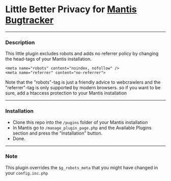 # Little Better Privacy for [Mantis Bugtracker](https://www.mantisbt.org)
<hr>

### Description
This little plugin excludes robots and adds no referrer policy by changing the head-tags of your Mantis installation.

```
<meta name="robots" content="noindex, nofollow" />
<meta name="referrer" content="no-referrer">
```

Note that the "robots"-tag is just a friendly advice to webcrawlers and the
"referrer"-tag is only supported by modern browsers.
so if you want to be sure, add a htaccess protection to your Mantis installation
<hr>

### Installation

* Clone this repo into the <code>/pugins</code> folder of your Mantis installation
* In Mantis go to <code>/manage_plugin_page.php</code> and the Available Plugins section and press the "Installation" button.
* Done.
<hr>

### Note

This plugin overrides the <code>$g_robots_meta</code> that you might have changed in your <code>config.inc.php</code> 